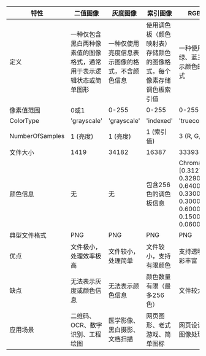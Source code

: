 | 特性            | 二值图像                                                          | 灰度图像                                      | 索引图像                                                          | RGB图像                                                                   |
|-----------------|-------------------------------------------------------------------|-----------------------------------------------|-------------------------------------------------------------------|---------------------------------------------------------------------------|
| 定义            | 一种仅包含黑白两种像素值的图像格式，通常用于表示逻辑状态或简单图形 | 一种仅使用亮度信息表示图像的格式，不含颜色信息 | 使用调色板（颜色映射表）存储颜色的图像格式，每个像素存储调色板索引值 | 一种使用红、绿、蓝三原色表示颜色的图像格式                                  |
| 像素值范围      | 0或1                                                              | 0-255                                         | 0-255                                                             | 0-255                                                                     |
| ColorType       | 'grayscale'                                                       | 'grayscale'                                   | 'indexed'                                                         | 'truecolor'                                                               |
| NumberOfSamples | 1 (亮度)                                                          | 1 (亮度)                                      | 1 (索引值)                                                        | 3 (R, G, B)                                                               |
| 文件大小        | 1419                                                              | 34182                                         | 16387                                                             | 33393                                                                     |
| 颜色信息        | 无                                                                | 无                                            | 包含256色的调色板信息                                             | Chromaticities: [0.3127 0.3290 0.6400 0.3300 0.3000 0.6000 0.1500 0.0600] |
| 典型文件格式    | PNG                                                               | PNG                                           | PNG                                                               | PNG                                                                       |
| 优点            | 文件极小，处理效率极高                                             | 文件较小，处理简单                             | 文件较小，支持有限颜色                                             | 支持透明度，色彩丰富                                                       |
| 缺点            | 无法表示灰度或颜色信息                                            | 无法表示颜色信息                              | 颜色数量有限（最多256色）                                           | 文件较大                                                                  |
| 应用场景        | 二维码、OCR、数字识别、工程绘图                                      | 医学影像、黑白摄影、文档扫描                    | 网页图形、老式游戏、简单图标                                        | 网页设计、数字图像处理                                                     |